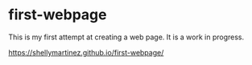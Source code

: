 # first-webpage
This is my first attempt at creating a web page. It is a work in progress.

https://shellymartinez.github.io/first-webpage/
